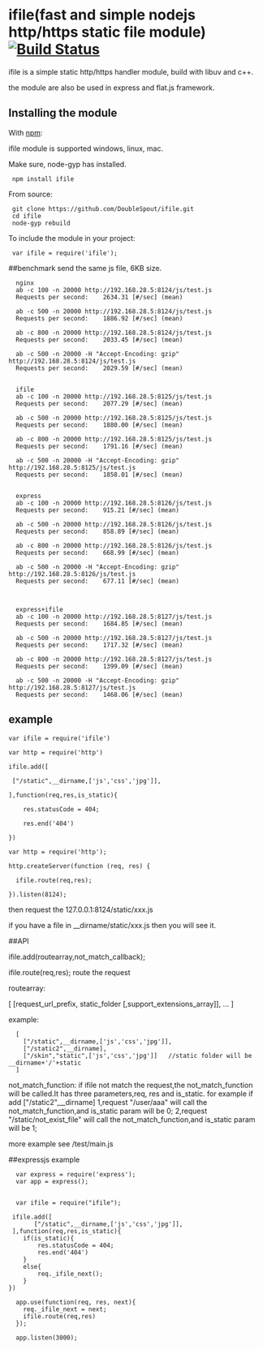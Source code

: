 # ifile(fast and simple nodejs http/https static file module)[![Build Status](https://travis-ci.org/DoubleSpout/ifile.png?branch=master)](https://travis-ci.org/DoubleSpout/ifile)

ifile is a simple static http/https handler module, build with libuv and c++.

the module are also be used in express and flat.js framework.

## Installing the module

With [npm](http://npmjs.org/):

ifile module is supported windows, linux, mac.

Make sure, node-gyp has installed.

     npm install ifile

From source:

     git clone https://github.com/DoubleSpout/ifile.git
     cd ifile
     node-gyp rebuild

To include the module in your project:

     var ifile = require('ifile');

##benchmark
send the same js file, 6KB size.

      nginx 
      ab -c 100 -n 20000 http://192.168.28.5:8124/js/test.js
      Requests per second:    2634.31 [#/sec] (mean)

      ab -c 500 -n 20000 http://192.168.28.5:8124/js/test.js
      Requests per second:    1886.92 [#/sec] (mean)

      ab -c 800 -n 20000 http://192.168.28.5:8124/js/test.js
      Requests per second:    2033.45 [#/sec] (mean)

      ab -c 500 -n 20000 -H "Accept-Encoding: gzip" http://192.168.28.5:8124/js/test.js
      Requests per second:    2029.59 [#/sec] (mean)


      ifile
      ab -c 100 -n 20000 http://192.168.28.5:8125/js/test.js
      Requests per second:    2077.29 [#/sec] (mean)

      ab -c 500 -n 20000 http://192.168.28.5:8125/js/test.js
      Requests per second:    1880.00 [#/sec] (mean)

      ab -c 800 -n 20000 http://192.168.28.5:8125/js/test.js
      Requests per second:    1791.16 [#/sec] (mean)

      ab -c 500 -n 20000 -H "Accept-Encoding: gzip" http://192.168.28.5:8125/js/test.js
      Requests per second:    1858.01 [#/sec] (mean)


      express
      ab -c 100 -n 20000 http://192.168.28.5:8126/js/test.js
      Requests per second:    915.21 [#/sec] (mean)

      ab -c 500 -n 20000 http://192.168.28.5:8126/js/test.js
      Requests per second:    858.89 [#/sec] (mean)

      ab -c 800 -n 20000 http://192.168.28.5:8126/js/test.js
      Requests per second:    668.99 [#/sec] (mean)

      ab -c 500 -n 20000 -H "Accept-Encoding: gzip" http://192.168.28.5:8126/js/test.js
      Requests per second:    677.11 [#/sec] (mean)



      express+ifile
      ab -c 100 -n 20000 http://192.168.28.5:8127/js/test.js
      Requests per second:    1684.85 [#/sec] (mean)

      ab -c 500 -n 20000 http://192.168.28.5:8127/js/test.js
      Requests per second:    1717.32 [#/sec] (mean)

      ab -c 800 -n 20000 http://192.168.28.5:8127/js/test.js
      Requests per second:    1399.09 [#/sec] (mean)

      ab -c 500 -n 20000 -H "Accept-Encoding: gzip" http://192.168.28.5:8127/js/test.js
      Requests per second:    1468.06 [#/sec] (mean)


## example

    var ifile = require('ifile')

    var http = require('http')

    ifile.add([

     ["/static",__dirname,['js','css','jpg']],

    ],function(req,res,is_static){

    	res.statusCode = 404;

        res.end('404')

    })

    var http = require('http');

    http.createServer(function (req, res) {

      ifile.route(req,res);

    }).listen(8124);

then request the 127.0.0.1:8124/static/xxx.js

if you have a file in __dirname/static/xxx.js then you will see it.

##API

ifile.add(routearray,not_match_callback);

ifile.route(req,res); 
route the request

routearray:

  [
    [request_url_prefix, static_folder [,support_extensions_array]],
    ...
  ]

  example:

      [
      	["/static",__dirname,['js','css','jpg']],
      	["/static2",__dirname],
      	["/skin","static",['js','css','jpg']]   //static folder will be __dirname+'/'+static
      ]

not_match_function:
if ifile not match the request,the not_match_function will be called.It has three parameters,req, res and is_static.
for example if add ["/static2",__dirname]
1,request "/user/aaa" will call the not_match_function,and is_static param will be 0;
2,request "/static/not_exist_file" will call the not_match_function,and is_static param will be 1;

more example see /test/main.js

##expressjs example

      var express = require('express');
      var app = express();


      var ifile = require("ifile");
      
   	 ifile.add([
  		   ["/static",__dirname,['js','css','jpg']],
   	 ],function(req,res,is_static){
   	 	if(is_static){
	    	res.statusCode = 404;
	        res.end('404')
        }
        else{
        	req._ifile_next();
        }
    })

      app.use(function(req, res, next){
      	req._ifile_next = next;
        ifile.route(req,res)
      });

      app.listen(3000);

